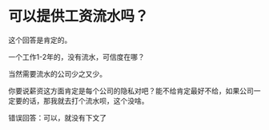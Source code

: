 # 可以提供工资流水吗？
这个回答是肯定的。

一个工作1-2年的，没有流水，可信度在哪？

当然需要流水的公司少之又少。

你要说薪资这方面肯定是每个公司的隐私对吧？能不给肯定最好不给，如果公司一定要的话，那我就去打个流水呗，这个没啥。

错误回答：可以，就没有下文了

